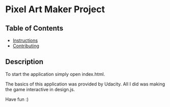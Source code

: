 # Pixel Art Maker Project

## Table of Contents

* [Instructions](#instructions)
* [Contributing](#contributing)

## Description

To start the application simply open index.html.

The basics of this application was provided by Udacity. All I did was making the game interactive in design.js.

Have fun :)

